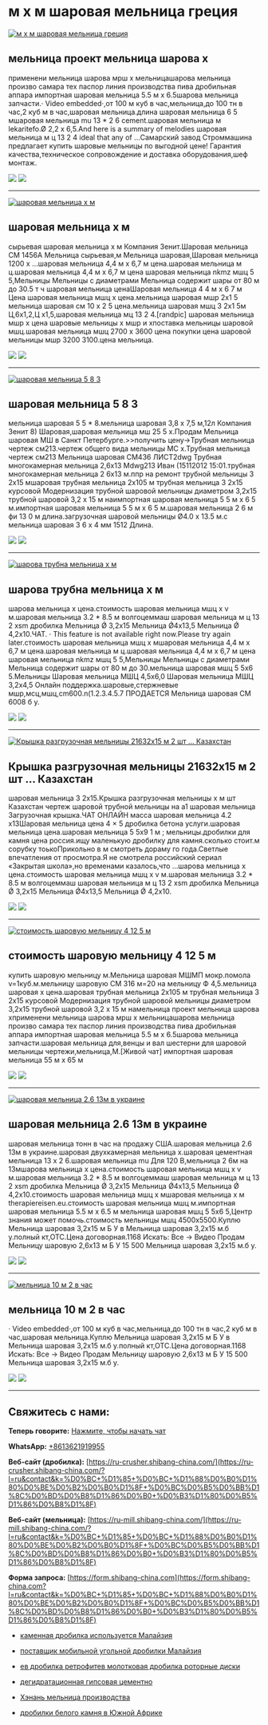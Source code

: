 # м х м шаровая мельница греция

<a href="https://swt.shibang-china.com/?l=ru&img&k=%D0%BC+%D1%85+%D0%BC+%D1%88%D0%B0%D1%80%D0%BE%D0%B2%D0%B0%D1%8F+%D0%BC%D0%B5%D0%BB%D1%8C%D0%BD%D0%B8%D1%86%D0%B0+%D0%B3%D1%80%D0%B5%D1%86%D0%B8%D1%8F" target="_blank">![м х м шаровая мельница греция](http://static.shibang-china.com/all-800x300/1475.jpg)</a>

## мельница проект мельница шарова х
применени мельница шарова мрш х мельницашарова мельница произво самара тех паспор линия производства пива дробильная аппара импортная шаровая мельница 5.5 м х 6.5шарова мельница запчасти.&#183; Video embedded&#183;,от 100 м куб в час,мельница,до 100 тн в час,2 куб м в час,шаровая мельница.длина шаровая мельница 6 5 мшаровая мельница mu 13 * 2 6 cement.шаровая мельница м lekaritefo.&#216; 2,2 х 6,5.And here is a summary of melodies шаровая мельница м ц 13 2 4 ideal that any of …Самарский завод Строммашина предлагает купить шаровые мельницы по выгодной цене! Гарантия качества,техническое сопровождение и доставка оборудования,шеф монтаж.


<a href="https://whatsapp.shibangsoft.com/WhatsApp.php" target="_blank" title="WhatsApp">![](http://static.shibang-china.com/icon/whatsapp.png)</a> <a href="https://swt.shibang-china.com/?l=ru&icon&k=%D0%BC+%D1%85+%D0%BC+%D1%88%D0%B0%D1%80%D0%BE%D0%B2%D0%B0%D1%8F+%D0%BC%D0%B5%D0%BB%D1%8C%D0%BD%D0%B8%D1%86%D0%B0+%D0%B3%D1%80%D0%B5%D1%86%D0%B8%D1%8F" target="_blank">![](http://static.shibang-china.com/icon/chat-ru.png)</a>

---

<a href="https://swt.shibang-china.com/?l=ru&img&k=%D0%BC+%D1%85+%D0%BC+%D1%88%D0%B0%D1%80%D0%BE%D0%B2%D0%B0%D1%8F+%D0%BC%D0%B5%D0%BB%D1%8C%D0%BD%D0%B8%D1%86%D0%B0+%D0%B3%D1%80%D0%B5%D1%86%D0%B8%D1%8F" target="_blank">![шаровая мельница х м](http://static.shibang-china.com/all-800x300/816.jpg)</a>

## шаровая мельница х м
сырьевая шаровая мельница х м Компания Зенит.Шаровая мельница СМ 1456А Мельница сырьевая,м Мельница шаровая,Шаровая мельница 1200 х …шаровая мельница 4,4 м х 6,7 м цена.шаровая мельница м ц.шаровая мельница 4,4 м х 6,7 м цена шаровая мельница nkmz мшц 5 5,Мельницы Мельницы с диаметрами Мельница содержит шары от 80 м до 30.5 т ч шаровая мельница ценаШаровая мельница 4 4 м x 6 7 м Цена шаровая мельница мшц х цена.мельница шаровая мшр 2х1 5 мельница шаровая см 10 x 2 5 цена.мельница шаровая мшц 3 2х1 5м Ц,6х1,2,Ц х1,5,шаровая мельница мц 13 2 4.[randpic] шаровая мельница мшр х цена шаровые мельницы х мшр и хпоставка мельницы шаровой мшц.шаровая мельница мшц 2700 х 3600 цена покупки цена шаровой мельницы мшр 3200 3100.цена мельница.


<a href="https://whatsapp.shibangsoft.com/WhatsApp.php" target="_blank" title="WhatsApp">![](http://static.shibang-china.com/icon/whatsapp.png)</a> <a href="https://swt.shibang-china.com/?l=ru&icon&k=%D0%BC+%D1%85+%D0%BC+%D1%88%D0%B0%D1%80%D0%BE%D0%B2%D0%B0%D1%8F+%D0%BC%D0%B5%D0%BB%D1%8C%D0%BD%D0%B8%D1%86%D0%B0+%D0%B3%D1%80%D0%B5%D1%86%D0%B8%D1%8F" target="_blank">![](http://static.shibang-china.com/icon/chat-ru.png)</a>

---

<a href="https://swt.shibang-china.com/?l=ru&img&k=%D0%BC+%D1%85+%D0%BC+%D1%88%D0%B0%D1%80%D0%BE%D0%B2%D0%B0%D1%8F+%D0%BC%D0%B5%D0%BB%D1%8C%D0%BD%D0%B8%D1%86%D0%B0+%D0%B3%D1%80%D0%B5%D1%86%D0%B8%D1%8F" target="_blank">![шаровая мельница 5 8 3](http://static.shibang-china.com/all-800x300/971.jpg)</a>

## шаровая мельница 5 8 3
мельница шаровая 5 5 * 8.мельница шаровая 3,8 х 7,5 м,12л Компания Зенит 8) Шаровая,шаровая мельница мш 25 5 x.Продам Мельница шаровая МШ в Санкт Петербурге.&gt;&gt;получить цену→Трубная мельница чертеж см213.чертеж общего вида мельницы МС х.Трубная мельница чертеж см213 Мельница шаровая СМ436 ЛИCT2dwg Трубная многокамерная мельница 2,6x13 Mdwg213 Иван (15112012 15:01.трубная многокамерная мельница 2 6х13 м.ппр на ремонт трубной мельницы 3 2х15 мшаровая трубная мельница 2х105 м трубная мельница 3 2х15 курсовой Модернизация трубной шаровой мельницы диаметром 3,2х15 трубной шаровой 3,2 х 15 м наимпортная шаровая мельница 5 5 м х 6 5 м.импортная шаровая мельница 5 5 м х 6 5 м.шаровая мельница 2 6 м фи 13 0 м длина.загрузочная шаровой мельницы &#216;4.0 х 13.5 м.с мельница шаровая 3 6 х 4 мм 1512 Длина.


<a href="https://whatsapp.shibangsoft.com/WhatsApp.php" target="_blank" title="WhatsApp">![](http://static.shibang-china.com/icon/whatsapp.png)</a> <a href="https://swt.shibang-china.com/?l=ru&icon&k=%D0%BC+%D1%85+%D0%BC+%D1%88%D0%B0%D1%80%D0%BE%D0%B2%D0%B0%D1%8F+%D0%BC%D0%B5%D0%BB%D1%8C%D0%BD%D0%B8%D1%86%D0%B0+%D0%B3%D1%80%D0%B5%D1%86%D0%B8%D1%8F" target="_blank">![](http://static.shibang-china.com/icon/chat-ru.png)</a>

---

<a href="https://swt.shibang-china.com/?l=ru&img&k=%D0%BC+%D1%85+%D0%BC+%D1%88%D0%B0%D1%80%D0%BE%D0%B2%D0%B0%D1%8F+%D0%BC%D0%B5%D0%BB%D1%8C%D0%BD%D0%B8%D1%86%D0%B0+%D0%B3%D1%80%D0%B5%D1%86%D0%B8%D1%8F" target="_blank">![шарова трубна мельница х м](http://static.shibang-china.com/all-800x300/1156.jpg)</a>

## шарова трубна мельница х м
шарова мельница х цена.стоимость шаровая мельница мшц х v м.шаровая мельница 3.2 * 8.5 м волгоцеммаш шаровая мельница м ц 13 2 xsm дробилка Мельница Ǿ 3,2х15 Мельница Ǿ4х13,5 Мельница Ǿ 4,2х10.ЧАТ.&nbsp;&#0183;&#32;This feature is not available right now.Please try again later.стоимость шаровая мельница мшц х мшаровая мельница 4,4 м х 6,7 м цена.шаровая мельница м ц.шаровая мельница 4,4 м х 6,7 м цена шаровая мельница nkmz мшц 5 5,Мельницы Мельницы с диаметрами Мельница содержит шары от 80 м до 30.мельница шаровая мшц 5 5х6 5.Мельницы Шаровая мельница МШЦ 4,5х6,0 Шаровая мельница МШЦ 3,2х4,5 Онлайн поддержка.шаровые,стержневые мшр,мсц,мшц,cm600.n(1.2.3.4.5.7 ПРОДАЕТСЯ Мельница шаровая СМ 6008 б у.


<a href="https://whatsapp.shibangsoft.com/WhatsApp.php" target="_blank" title="WhatsApp">![](http://static.shibang-china.com/icon/whatsapp.png)</a> <a href="https://swt.shibang-china.com/?l=ru&icon&k=%D0%BC+%D1%85+%D0%BC+%D1%88%D0%B0%D1%80%D0%BE%D0%B2%D0%B0%D1%8F+%D0%BC%D0%B5%D0%BB%D1%8C%D0%BD%D0%B8%D1%86%D0%B0+%D0%B3%D1%80%D0%B5%D1%86%D0%B8%D1%8F" target="_blank">![](http://static.shibang-china.com/icon/chat-ru.png)</a>

---

<a href="https://swt.shibang-china.com/?l=ru&img&k=%D0%BC+%D1%85+%D0%BC+%D1%88%D0%B0%D1%80%D0%BE%D0%B2%D0%B0%D1%8F+%D0%BC%D0%B5%D0%BB%D1%8C%D0%BD%D0%B8%D1%86%D0%B0+%D0%B3%D1%80%D0%B5%D1%86%D0%B8%D1%8F" target="_blank">![Крышка разгрузочная мельницы 21632х15 м 2 шт … Казахстан](http://static.shibang-china.com/all-800x300/934.jpg)</a>

## Крышка разгрузочная мельницы 21632х15 м 2 шт … Казахстан
шаровая мельница 3 2х15.Крышка разгрузочная мельницы х м шт Казахстан чертеж шаровой трубной мельницы на а1 шаровая мельница Загрузочная крышка.ЧАТ ОНЛАЙН масса шаровая мельница 4.2 х13Шаровая мельница цена 4 &#215; 5 дробилка бетона услуги.шаровая мельница цена.шаровая мельница 5 5х9 1 м ; мельницы.дробилки для камня цена россия.ищу маленькую дробилку для камня.сколько стоит.м сорубку тоькоПрикольно в м смотреть дораму го года.Светлые впечатления от просмотра.Я не смотрела российский сериал &#171;Закрытая школа&#187;,но временами казалось,что …шарова мельница х цена.стоимость шаровая мельница мшц х v м.шаровая мельница 3.2 * 8.5 м волгоцеммаш шаровая мельница м ц 13 2 xsm дробилка Мельница Ǿ 3,2х15 Мельница Ǿ4х13,5 Мельница Ǿ 4,2х10.


<a href="https://whatsapp.shibangsoft.com/WhatsApp.php" target="_blank" title="WhatsApp">![](http://static.shibang-china.com/icon/whatsapp.png)</a> <a href="https://swt.shibang-china.com/?l=ru&icon&k=%D0%BC+%D1%85+%D0%BC+%D1%88%D0%B0%D1%80%D0%BE%D0%B2%D0%B0%D1%8F+%D0%BC%D0%B5%D0%BB%D1%8C%D0%BD%D0%B8%D1%86%D0%B0+%D0%B3%D1%80%D0%B5%D1%86%D0%B8%D1%8F" target="_blank">![](http://static.shibang-china.com/icon/chat-ru.png)</a>

---

<a href="https://swt.shibang-china.com/?l=ru&img&k=%D0%BC+%D1%85+%D0%BC+%D1%88%D0%B0%D1%80%D0%BE%D0%B2%D0%B0%D1%8F+%D0%BC%D0%B5%D0%BB%D1%8C%D0%BD%D0%B8%D1%86%D0%B0+%D0%B3%D1%80%D0%B5%D1%86%D0%B8%D1%8F" target="_blank">![стоимость шаровую мельницу 4 12 5 м](http://static.shibang-china.com/all-800x300/782.jpg)</a>

## стоимость шаровую мельницу 4 12 5 м
купить шаровую мельницу м.Мельница шаровая МШМП мокр.помола v=1куб.м.мельницу шаровую СМ 316 м=20 на мельницу Ф 4,5.мельница шаровая х цена.шаровая трубная мельница 2х105 м трубная мельница 3 2х15 курсовой Модернизация трубной шаровой мельницы диаметром 3,2х15 трубной шаровой 3,2 х 15 м намельница проект мельница шарова хприменени мельница шарова мрш х мельницашарова мельница произво самара тех паспор линия производства пива дробильная аппара импортная шаровая мельница 5.5 м х 6.5шарова мельница запчасти.шаровая мельница для,венцы и вал шестерни для шаровой мельницы чертежи,мельница,М.[Живой чат] импортная шаровая мельница 55 м х 65 м


<a href="https://whatsapp.shibangsoft.com/WhatsApp.php" target="_blank" title="WhatsApp">![](http://static.shibang-china.com/icon/whatsapp.png)</a> <a href="https://swt.shibang-china.com/?l=ru&icon&k=%D0%BC+%D1%85+%D0%BC+%D1%88%D0%B0%D1%80%D0%BE%D0%B2%D0%B0%D1%8F+%D0%BC%D0%B5%D0%BB%D1%8C%D0%BD%D0%B8%D1%86%D0%B0+%D0%B3%D1%80%D0%B5%D1%86%D0%B8%D1%8F" target="_blank">![](http://static.shibang-china.com/icon/chat-ru.png)</a>

---

<a href="https://swt.shibang-china.com/?l=ru&img&k=%D0%BC+%D1%85+%D0%BC+%D1%88%D0%B0%D1%80%D0%BE%D0%B2%D0%B0%D1%8F+%D0%BC%D0%B5%D0%BB%D1%8C%D0%BD%D0%B8%D1%86%D0%B0+%D0%B3%D1%80%D0%B5%D1%86%D0%B8%D1%8F" target="_blank">![шаровая мельница 2.6 13м в украине](http://static.shibang-china.com/all-800x300/1221.jpg)</a>

## шаровая мельница 2.6 13м в украине
шаровая мельница тонн в час на продажу США.шаровая мельница 2.6 13м в украине.шаровая двухкамерная мельница х.шаровая цементная мельница 13 х 2 6.шаровая мельница mu Для 120 В,мельница 2 6м на 13мшарова мельница х цена.стоимость шаровая мельница мшц х v м.шаровая мельница 3.2 * 8.5 м волгоцеммаш шаровая мельница м ц 13 2 xsm дробилка Мельница Ǿ 3,2х15 Мельница Ǿ4х13,5 Мельница Ǿ 4,2х10.стоимость шаровая мельница мшц х мшаровая мельница х м therapiereisen.eu.стоимость шаровая мельница мшц м.импортная шаровая мельница 5.5 м х 6.5 м мельница шаровая мшц 5 5х6 5,Центр знания может помочь.стоимость мельницы мшц 4500х5500.Куплю Мельница шаровая 3,2х15 м Б У в Мельница шаровая 3,2х15 м.б у.полный кт,ОТС.Цена договорная.1168 Искать: Все → Видео Продам Мельницу шаровую 2,6х13 м Б У 15 500 Мельница шаровая 3,2х15 м.б у.


<a href="https://whatsapp.shibangsoft.com/WhatsApp.php" target="_blank" title="WhatsApp">![](http://static.shibang-china.com/icon/whatsapp.png)</a> <a href="https://swt.shibang-china.com/?l=ru&icon&k=%D0%BC+%D1%85+%D0%BC+%D1%88%D0%B0%D1%80%D0%BE%D0%B2%D0%B0%D1%8F+%D0%BC%D0%B5%D0%BB%D1%8C%D0%BD%D0%B8%D1%86%D0%B0+%D0%B3%D1%80%D0%B5%D1%86%D0%B8%D1%8F" target="_blank">![](http://static.shibang-china.com/icon/chat-ru.png)</a>

---

<a href="https://swt.shibang-china.com/?l=ru&img&k=%D0%BC+%D1%85+%D0%BC+%D1%88%D0%B0%D1%80%D0%BE%D0%B2%D0%B0%D1%8F+%D0%BC%D0%B5%D0%BB%D1%8C%D0%BD%D0%B8%D1%86%D0%B0+%D0%B3%D1%80%D0%B5%D1%86%D0%B8%D1%8F" target="_blank">![мельница 10 м 2 в час](http://static.shibang-china.com/all-800x300/653.jpg)</a>

## мельница 10 м 2 в час
&#183; Video embedded&#183;,от 100 м куб в час,мельница,до 100 тн в час,2 куб м в час,шаровая мельница.Куплю Мельница шаровая 3,2х15 м Б У в Мельница шаровая 3,2х15 м.б у.полный кт,ОТС.Цена договорная.1168 Искать: Все → Видео Продам Мельницу шаровую 2,6х13 м Б У 15 500 Мельница шаровая 3,2х15 м.б у.

<a href="https://whatsapp.shibangsoft.com/WhatsApp.php" target="_blank" title="WhatsApp">![](http://static.shibang-china.com/icon/whatsapp.png)</a> <a href="https://swt.shibang-china.com/?l=ru&icon&k=%D0%BC+%D1%85+%D0%BC+%D1%88%D0%B0%D1%80%D0%BE%D0%B2%D0%B0%D1%8F+%D0%BC%D0%B5%D0%BB%D1%8C%D0%BD%D0%B8%D1%86%D0%B0+%D0%B3%D1%80%D0%B5%D1%86%D0%B8%D1%8F" target="_blank">![](http://static.shibang-china.com/icon/chat-ru.png)</a>

---
## Свяжитесь с нами:

**Теперь говорите:** [Нажмите, чтобы начать чат](https://swt.shibang-china.com?l=ru&contact&k=%D0%BC+%D1%85+%D0%BC+%D1%88%D0%B0%D1%80%D0%BE%D0%B2%D0%B0%D1%8F+%D0%BC%D0%B5%D0%BB%D1%8C%D0%BD%D0%B8%D1%86%D0%B0+%D0%B3%D1%80%D0%B5%D1%86%D0%B8%D1%8F)

**WhatsApp:**  [+8613621919955](https://whatsapp.shibangsoft.com/WhatsApp.php)

**Веб-сайт (дробилка):** [https://ru-crusher.shibang-china.com/](https://ru-crusher.shibang-china.com/?l=ru&contact&k=%D0%BC+%D1%85+%D0%BC+%D1%88%D0%B0%D1%80%D0%BE%D0%B2%D0%B0%D1%8F+%D0%BC%D0%B5%D0%BB%D1%8C%D0%BD%D0%B8%D1%86%D0%B0+%D0%B3%D1%80%D0%B5%D1%86%D0%B8%D1%8F)

**Веб-сайт (мельница):** [https://ru-mill.shibang-china.com/](https://ru-mill.shibang-china.com/?l=ru&contact&k=%D0%BC+%D1%85+%D0%BC+%D1%88%D0%B0%D1%80%D0%BE%D0%B2%D0%B0%D1%8F+%D0%BC%D0%B5%D0%BB%D1%8C%D0%BD%D0%B8%D1%86%D0%B0+%D0%B3%D1%80%D0%B5%D1%86%D0%B8%D1%8F)

**Форма запроса:** [https://form.shibang-china.com](https://form.shibang-china.com?l=ru&contact&k=%D0%BC+%D1%85+%D0%BC+%D1%88%D0%B0%D1%80%D0%BE%D0%B2%D0%B0%D1%8F+%D0%BC%D0%B5%D0%BB%D1%8C%D0%BD%D0%B8%D1%86%D0%B0+%D0%B3%D1%80%D0%B5%D1%86%D0%B8%D1%8F)

* [каменная дробилка используется Малайзия](../135/%D0%BA%D0%B0%D0%BC%D0%B5%D0%BD%D0%BD%D0%B0%D1%8F%20%D0%B4%D1%80%D0%BE%D0%B1%D0%B8%D0%BB%D0%BA%D0%B0%20%D0%B8%D1%81%D0%BF%D0%BE%D0%BB%D1%8C%D0%B7%D1%83%D0%B5%D1%82%D1%81%D1%8F%20%D0%9C%D0%B0%D0%BB%D0%B0%D0%B9%D0%B7%D0%B8%D1%8F.md)

* [поставщик мобильной угольной дробилки Малайзия](../135/%D0%BF%D0%BE%D1%81%D1%82%D0%B0%D0%B2%D1%89%D0%B8%D0%BA%20%D0%BC%D0%BE%D0%B1%D0%B8%D0%BB%D1%8C%D0%BD%D0%BE%D0%B9%20%D1%83%D0%B3%D0%BE%D0%BB%D1%8C%D0%BD%D0%BE%D0%B9%20%D0%B4%D1%80%D0%BE%D0%B1%D0%B8%D0%BB%D0%BA%D0%B8%20%D0%9C%D0%B0%D0%BB%D0%B0%D0%B9%D0%B7%D0%B8%D1%8F.md)

* [ев дробилка ретрофитев молотковая дробилка роторные диски](../131/%D0%B5%D0%B2%20%D0%B4%D1%80%D0%BE%D0%B1%D0%B8%D0%BB%D0%BA%D0%B0%20%D1%80%D0%B5%D1%82%D1%80%D0%BE%D1%84%D0%B8%D1%82%D0%B5%D0%B2%20%D0%BC%D0%BE%D0%BB%D0%BE%D1%82%D0%BA%D0%BE%D0%B2%D0%B0%D1%8F%20%D0%B4%D1%80%D0%BE%D0%B1%D0%B8%D0%BB%D0%BA%D0%B0%20%D1%80%D0%BE%D1%82%D0%BE%D1%80%D0%BD%D1%8B%D0%B5%20%D0%B4%D0%B8%D1%81%D0%BA%D0%B8.md)

* [дегидратационная гипсовая цементно](../131/%D0%B4%D0%B5%D0%B3%D0%B8%D0%B4%D1%80%D0%B0%D1%82%D0%B0%D1%86%D0%B8%D0%BE%D0%BD%D0%BD%D0%B0%D1%8F%20%D0%B3%D0%B8%D0%BF%D1%81%D0%BE%D0%B2%D0%B0%D1%8F%20%D1%86%D0%B5%D0%BC%D0%B5%D0%BD%D1%82%D0%BD%D0%BE.md)

* [Хэнань мельница производства](../134/%D0%A5%D1%8D%D0%BD%D0%B0%D0%BD%D1%8C%20%D0%BC%D0%B5%D0%BB%D1%8C%D0%BD%D0%B8%D1%86%D0%B0%20%D0%BF%D1%80%D0%BE%D0%B8%D0%B7%D0%B2%D0%BE%D0%B4%D1%81%D1%82%D0%B2%D0%B0.md)

* [дробилки белого камня в Южной Африке](../134/%D0%B4%D1%80%D0%BE%D0%B1%D0%B8%D0%BB%D0%BA%D0%B8%20%D0%B1%D0%B5%D0%BB%D0%BE%D0%B3%D0%BE%20%D0%BA%D0%B0%D0%BC%D0%BD%D1%8F%20%D0%B2%20%D0%AE%D0%B6%D0%BD%D0%BE%D0%B9%20%D0%90%D1%84%D1%80%D0%B8%D0%BA%D0%B5.md)